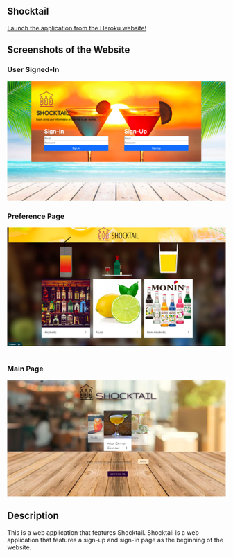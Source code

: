 ## Shocktail

[Launch the application from the Heroku website!](https://vast-wave-25952.herokuapp.com/)

## Screenshots of the Website

### User Signed-In
![Shocktail-SignIn](public/assets/readme-images/signin.png)

### Preference Page
![Shocktail-pref](public/assets/readme-images/pref.png)
​
### Main Page
![Shocktail-main](public/assets/readme-images/main.png)

## Description

This is a web application that features Shocktail. Shocktail is a web application that features a sign-up and sign-in page as the beginning of the website.
​
